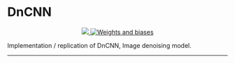 # DnCNN

<p align='center'>
  <a href="https://colab.research.google.com/drive/1CCHPiUif6ZwUNVxoF7saYvMU1RSmGINt#scrollTo=9-HpXlanM8g_">
         <img src="https://colab.research.google.com/assets/colab-badge.svg">
  </a>
  <a href="https://wandb.ai/tonpa/dncnn/reports/DnCNN-Report--VmlldzoxMzE5MDM3?accessToken=8o3y6pv7tp3xk5bohyh2l37wh7r7k1zs6rnesf0lfw8l1cdpgyrksuyozrwogmz2"><img alt="Weights and biases" src="https://raw.githubusercontent.com/wandb/assets/main/wandb-github-badge-gradient.svg"></a></br>
 
Implementation / replication of DnCNN, Image denoising model.

---